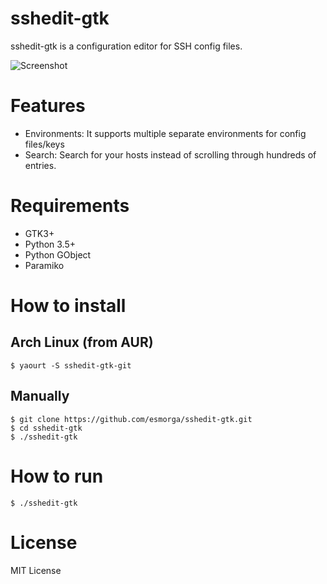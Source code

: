 # sshedit-gtk

sshedit-gtk is a configuration editor for SSH config files.

![Screenshot](http://i.imgur.com/BRIA9kD.png)

# Features

- Environments: It supports multiple separate environments for config files/keys
- Search: Search for your hosts instead of scrolling through hundreds of entries.

# Requirements

* GTK3+
* Python 3.5+
* Python GObject
* Paramiko

# How to install

## Arch Linux (from AUR)

    $ yaourt -S sshedit-gtk-git

## Manually

    $ git clone https://github.com/esmorga/sshedit-gtk.git
    $ cd sshedit-gtk
    $ ./sshedit-gtk

# How to run

    $ ./sshedit-gtk

# License

MIT License


